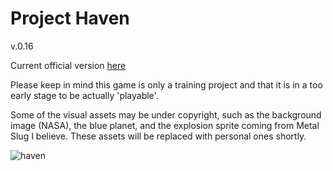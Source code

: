 # Project Haven
v.0.16

Current official version [here](http://h2o-game.net/haven/index.html)

Please keep in mind this game is only a training project and that it is in a too early stage to be actually 'playable'.

Some of the visual assets may be under copyright, such as the background image (NASA), the blue planet, and the explosion sprite coming from Metal Slug I believe. These assets will be replaced with personal ones shortly.

![haven](http://h2o-game.net/haven/Title_big.jpg)
